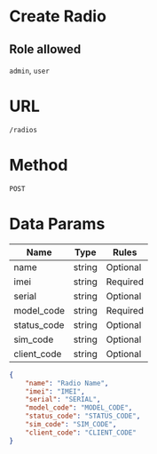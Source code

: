 # Create Radio

## Role allowed
`admin`, `user`

# URL
`/radios`

# Method
`POST`

# Data Params
| Name | Type | Rules |
| --- | --- | --- |
| name | string | Optional |
| imei | string | Required |
| serial | string | Optional |
| model_code | string | Required |
| status_code | string | Optional |
| sim_code | string | Optional |
| client_code | string | Optional |

```json
{
    "name": "Radio Name",
    "imei": "IMEI",
    "serial": "SERIAL",
    "model_code": "MODEL_CODE",
    "status_code": "STATUS_CODE",
    "sim_code": "SIM_CODE",
    "client_code": "CLIENT_CODE"
}
```
